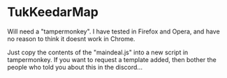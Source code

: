 # TukKeedarMap

Will need a "tampermonkey". I have tested in Firefox and Opera, and have no reason to think it doesnt work in Chrome.

Just copy the contents of the "maindeal.js" into a new script in tampermonkey.
If you want to request a template added, then bother the people who told you about this in the discord...
